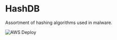 # HashDB
Assortment of hashing algorithms used in malware.

![AWS Deploy](https://github.com/OALabs/hashdb/actions/workflows/deploy.yml/badge.svg)
